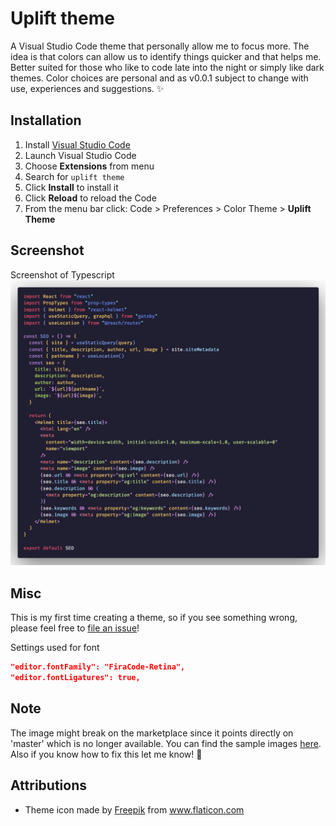 # Uplift theme

<!-- [![Version](https://vsmarketplacebadge.apphb.com/version/mido-tawy.uplift-dark-theme.svg)](https://marketplace.visualstudio.com/items?itemName=mido-tawy.uplift-dark-theme)
[![Installs](https://vsmarketplacebadge.apphb.com/installs/mido-tawy.uplift-dark-theme.svg)](https://marketplace.visualstudio.com/items?itemName=mido-tawy.uplift-dark-theme)
[![Ratings](https://vsmarketplacebadge.apphb.com/rating/mido-tawy.uplift-dark-theme.svg)](https://marketplace.visualstudio.com/items?itemName=mido-tawy.uplift-dark-theme) -->

A Visual Studio Code theme that personally allow me to focus more. The idea is that colors can allow us to identify things quicker and that helps me. Better suited for those who like to code late into the night or simply like dark themes. Color choices are personal and as v0.0.1 subject to change with use, experiences and suggestions. ✨

## Installation

1.  Install [Visual Studio Code](https://code.visualstudio.com/)
2.  Launch Visual Studio Code
3.  Choose **Extensions** from menu
4.  Search for `uplift theme`
5.  Click **Install** to install it
6.  Click **Reload** to reload the Code
7.  From the menu bar click: Code > Preferences > Color Theme > **Uplift Theme**

## Screenshot
Screenshot of Typescript
![Theme Screenshot](images/code_sample_0.0.1a.png)

## Misc

This is my first time creating a theme, so if you see something wrong, please feel free to [file an issue](https://github.com/motawy/uplift-dark-theme/issues)!

Settings used for font
```json
"editor.fontFamily": "FiraCode-Retina",
"editor.fontLigatures": true,
```
## Note

The image might break on the marketplace since it points directly on 'master' which is no longer available. You can find the sample images [here](https://github.com/motawy/uplift-dark-theme/tree/main/images).
Also if you know how to fix this let me know! 🙌

## Attributions

- Theme icon made by <a href="https://www.flaticon.com/authors/freepik" title="Freepik">Freepik</a> from <a href="https://www.flaticon.com/" title="Flaticon"> www.flaticon.com</a>